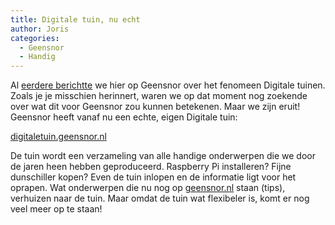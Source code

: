```yaml
---
title: Digitale tuin, nu echt
author: Joris
categories:
  - Geensnor
  - Handig
---
```


Al [eerdere berichtte](https://geensnor.netlify.app/digitale-tuinen/) we hier op Geensnor over het fenomeen Digitale tuinen. Zoals je je misschien herinnert, waren we op dat moment nog zoekende over wat dit voor Geensnor zou kunnen betekenen. Maar we zijn eruit! Geensnor heeft vanaf nu een echte, eigen Digitale tuin: 

[digitaletuin.geensnor.nl](http://digitaletuin.geensnor.nl)

De tuin wordt een verzameling van alle handige onderwerpen die we door de jaren heen hebben geproduceerd. Raspberry Pi installeren? Fijne dunschiller kopen? Even de tuin inlopen en de informatie ligt voor het oprapen. Wat onderwerpen die nu nog op [geensnor.nl](http://www.geensnor.nl) staan (tips), verhuizen naar de tuin. Maar omdat de tuin wat flexibeler is, komt er nog veel meer op te staan!
